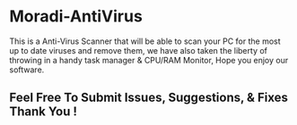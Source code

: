 # Moradi-AntiVirus
This is a Anti-Virus Scanner that will be able to scan your PC for the most up to date viruses and remove them, we have also taken the liberty of throwing in a handy task manager & CPU/RAM Monitor, Hope you enjoy our software.

## Feel Free To Submit Issues, Suggestions, & Fixes Thank You !
